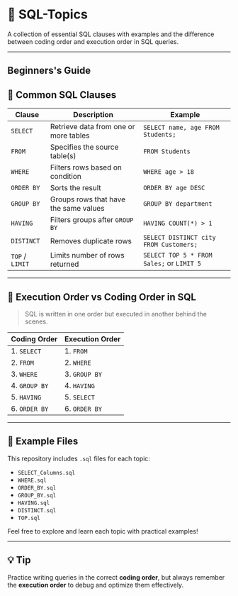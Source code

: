 # 📘 SQL-Topics

A collection of essential SQL clauses with examples and the difference between coding order and execution order in SQL queries.

---
## Beginners's Guide 

## 🔹 Common SQL Clauses

| Clause         | Description                               | Example |
|----------------|-------------------------------------------|---------|
| `SELECT`       | Retrieve data from one or more tables     | `SELECT name, age FROM Students;` |
| `FROM`         | Specifies the source table(s)             | `FROM Students` |
| `WHERE`        | Filters rows based on condition           | `WHERE age > 18` |
| `ORDER BY`     | Sorts the result                          | `ORDER BY age DESC` |
| `GROUP BY`     | Groups rows that have the same values     | `GROUP BY department` |
| `HAVING`       | Filters groups after `GROUP BY`           | `HAVING COUNT(*) > 1` |
| `DISTINCT`     | Removes duplicate rows                    | `SELECT DISTINCT city FROM Customers;` |
| `TOP` / `LIMIT`| Limits number of rows returned            | `SELECT TOP 5 * FROM Sales;` or `LIMIT 5` |

---

## 🧠 Execution Order vs Coding Order in SQL

> SQL is written in one order but executed in another behind the scenes.

| Coding Order | Execution Order |
|--------------|------------------|
| 1. `SELECT`  | 1. `FROM`        |
| 2. `FROM`    | 2. `WHERE`       |
| 3. `WHERE`   | 3. `GROUP BY`    |
| 4. `GROUP BY`| 4. `HAVING`      |
| 5. `HAVING`  | 5. `SELECT`      |
| 6. `ORDER BY`| 6. `ORDER BY`    |

---

## 📂 Example Files

This repository includes `.sql` files for each topic:

- `SELECT_Columns.sql`
- `WHERE.sql`
- `ORDER_BY.sql`
- `GROUP_BY.sql`
- `HAVING.sql`
- `DISTINCT.sql`
- `TOP.sql`

Feel free to explore and learn each topic with practical examples!

---

## 💡 Tip

Practice writing queries in the correct **coding order**, but always remember the **execution order** to debug and optimize them effectively.
